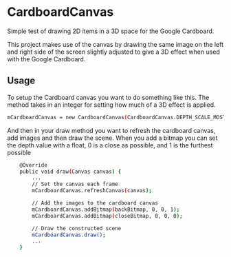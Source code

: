 CardboardCanvas
===============

Simple test of drawing 2D items in a 3D space for the Google Cardboard.

This project makes use of the canvas by drawing the same image on the left and right side
of the screen slightly adjusted to give a 3D effect when used with the Google Cardboard.

## Usage

To setup the Cardboard canvas you want to do something like this.  The method takes in
an integer for setting how much of a 3D effect is applied.

```sh
mCardboardCanvas = new CardboardCanvas(CardboardCanvas.DEPTH_SCALE_MOST);
```

And then in your draw method you want to refresh the cardboard canvas, add images and
then draw the scene.
When you add a bitmap you can set the depth value with a float, 0 is a close as possible,
and 1 is the furthest possible

```sh
    @Override
    public void draw(Canvas canvas) {
   	    ...
        // Set the canvas each frame
        mCardboardCanvas.refreshCanvas(canvas);

        // Add the images to the cardboard canvas
        mCardboardCanvas.addBitmap(backBitmap, 0, 0, 1);
        mCardboardCanvas.addBitmap(closeBitmap, 0, 0, 0);

        // Draw the constructed scene
        mCardboardCanvas.draw();
        ...
    }
```

